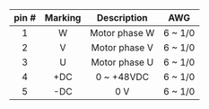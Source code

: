| **pin #** | **Marking** | **Description** | **AWG** |
| :---: | :---: | :---: | :---: |
| 1 | W | Motor phase W | 6 ~ 1/0 |
| 2 | V | Motor phase V | 6 ~ 1/0 |
| 3 | U | Motor phase U | 6 ~ 1/0 |
| 4 | +DC | 0 ~ +48VDC | 6 ~ 1/0 |
| 5 | -DC | 0 V | 6 ~ 1/0 |
